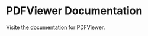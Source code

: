 # PDFViewer Documentation

Visite [the documentation](https://pandoa.github.io/PDFViewer/) for PDFViewer.

